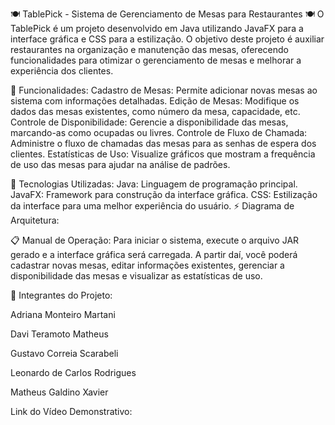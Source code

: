 🍽️ TablePick - Sistema de Gerenciamento de Mesas para Restaurantes 🍽️
O TablePick é um projeto desenvolvido em Java utilizando JavaFX para a interface gráfica e CSS para a estilização. O objetivo deste projeto é auxiliar restaurantes na organização e manutenção das mesas, oferecendo funcionalidades para otimizar o gerenciamento de mesas e melhorar a experiência dos clientes.

🔧 Funcionalidades:
Cadastro de Mesas: Permite adicionar novas mesas ao sistema com informações detalhadas.
Edição de Mesas: Modifique os dados das mesas existentes, como número da mesa, capacidade, etc.
Controle de Disponibilidade: Gerencie a disponibilidade das mesas, marcando-as como ocupadas ou livres.
Controle de Fluxo de Chamada: Administre o fluxo de chamadas das mesas para as senhas de espera dos clientes.
Estatísticas de Uso: Visualize gráficos que mostram a frequência de uso das mesas para ajudar na análise de padrões.

🔧 Tecnologias Utilizadas:
Java: Linguagem de programação principal.
JavaFX: Framework para construção da interface gráfica.
CSS: Estilização da interface para uma melhor experiência do usuário.
⚡ Diagrama de Arquitetura:

📋 Manual de Operação:
Para iniciar o sistema, execute o arquivo JAR gerado e a interface gráfica será carregada. A partir daí, você poderá cadastrar novas mesas, editar informações existentes, gerenciar a disponibilidade das mesas e visualizar as estatísticas de uso.

🤝 Integrantes do Projeto:

Adriana Monteiro Martani

Davi Teramoto Matheus

Gustavo Correia Scarabeli

Leonardo de Carlos Rodrigues

Matheus Galdino Xavier

Link do Vídeo Demonstrativo: 
